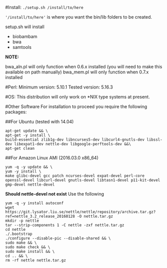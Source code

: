 #Install:
`./setup.sh /install/to/here`

`'/install/to/here'` is where you want the bin/lib folders to be created.

setup.sh will install
- biobambam
- bwa
- samtools

**NOTE:**

bwa_aln.pl will only function when 0.6.x installed
(you will need to make this available on path manually)
bwa_mem.pl will only function when 0.7.x installed

#Perl:
  Minimum version: 5.10.1
  Tested version: 5.16.3

#OS:
  This distribution will only work on *NIX type systems at present.

#Other Software
  For installation to proceed you require the following packages:


##For Ubuntu (tested with 14.04)
```
apt-get update && \
apt-get -y install \
build-essential zlib1g-dev libncurses5-dev libcurl4-gnutls-dev libssl-dev libexpat1-dev nettle-dev libgoogle-perftools-dev &&\
apt-get clean
```

##For Amazon Linux AMI (2016.03.0 x86_64)
```
yum -q -y update && \
yum -y install \
make glibc-devel gcc patch ncurses-devel expat-devel perl-core openssl-devel libcurl-devel gnutls-devel libtasn1-devel p11-kit-devel gmp-devel nettle-devel
```

**Should nettle-devel not exist**
Use the following

```
yum -q -y install autoconf
wget https://git.lysator.liu.se/nettle/nettle/repository/archive.tar.gz?ref=nettle_3.2_release_20160128 -O nettle.tar.gz
mkdir -p nettle
tar --strip-components 1 -C nettle -zxf nettle.tar.gz
cd nettle
./.bootstrap
./configure --disable-pic --disable-shared && \
sudo make && \
sudo make check && \
sudo make install && \
cd .. && \
rm -rf nettle nettle.tar.gz
```
